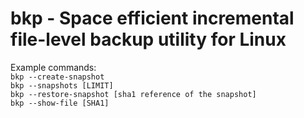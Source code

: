 # bkp - Space efficient incremental file-level backup utility for Linux

Example commands:  
```bkp --create-snapshot```  
```bkp --snapshots [LIMIT]```  
```bkp --restore-snapshot [sha1 reference of the snapshot]```   
```bkp --show-file [SHA1]```  

